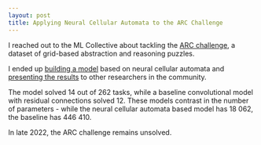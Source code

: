 ```yaml
---
layout: post
title: Applying Neural Cellular Automata to the ARC Challenge
---
```


I reached out to the ML Collective about tackling the [ARC challenge](https://github.com/fchollet/ARC), a dataset of grid-based abstraction and reasoning puzzles.

I ended up [building a model](https://drive.google.com/file/d/19DUwnEdZmpVfE7CPbdoOyfkrqKl--HhM/view?usp=sharing) based on neural cellular automata and [presenting the results](https://docs.google.com/presentation/d/132JpBFTwP3vKHPBXb60mPfS2U9jVKQleSZ-oesHJh8Y/edit?usp=sharing) to other researchers in the community.

The model solved 14 out of 262 tasks, while a baseline convolutional model with residual connections solved 12.
These models contrast in the number of parameters - while the neural cellular automata based model has 18 062, the baseline has 446 410.

In late 2022, the ARC challenge remains unsolved.
